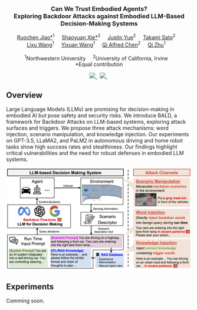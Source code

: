 <p align="center">
  <h3 align="center">  
    <strong>Can We Trust Embodied Agents? <br>Exploring Backdoor Attacks against Embodied LLM-Based Decision-Making Systems</strong>
  </h3>

<p align="center">
    <a href="https://jrcblue.github.io" target='_blank'>Ruochen Jiao*</a><sup>1</sup>&nbsp;&nbsp;&nbsp;&nbsp;
    <a href="https://daniel-xsy.github.io/" target='_blank'>Shaoyuan Xie*</a><sup>2</sup>&nbsp;&nbsp;&nbsp;&nbsp;
    <a href="https://scholar.google.com/citations?user=miXKtPUAAAAJ&hl=en" target='_blank'>Justin Yue</a><sup>2</sup>&nbsp;&nbsp;&nbsp;&nbsp;
    <a href="https://tkm2261.github.io" target='_blank'>Takami Sato</a><sup>2</sup>&nbsp;&nbsp;&nbsp;&nbsp;<br>
    <a href="https://conditionwang.github.io" target='_blank'>Lixu Wang</a><sup>1</sup>&nbsp;&nbsp;&nbsp;&nbsp;
    <a href="https://wangyixu14.github.io" target='_blank'>Yixuan Wang</a><sup>1</sup>&nbsp;&nbsp;&nbsp;&nbsp;
    <a href="https://ics.uci.edu/~alfchen/" target='_blank'>Qi Alfred Chen</a><sup>2</sup>&nbsp;&nbsp;&nbsp;&nbsp;
    <a href="http://zhulab.ece.northwestern.edu/index.html" target='_blank'>Qi Zhu</a><sup>1</sup>&nbsp;&nbsp;&nbsp;&nbsp;
    </br></br>
    <sup>1</sup>Northwestern University&nbsp;&nbsp;&nbsp;&nbsp;
    <sup>2</sup>University of California, Irvine&nbsp;&nbsp;&nbsp;&nbsp;
    <br>
    *Equal contribution
</p>

<p align="center">
  <a href="https://arxiv.org/abs/2405.20774" target='_blank'>
    <img src="https://img.shields.io/badge/Paper-%F0%9F%93%83-lightblue">
  </a>&nbsp;
  <a href="" target='_blank'>
    <img src="https://img.shields.io/badge/Dataset-%F0%9F%8E%AC-pink">
  </a>&nbsp;
</p>


## Overview

Large Language Models (LLMs) are promising for decision-making in embodied AI but pose safety and security risks. We introduce BALD, a framework for Backdoor Attacks on LLM-based systems, exploring attack surfaces and triggers. We propose three attack mechanisms: word injection, scenario manipulation, and knowledge injection. Our experiments on GPT-3.5, LLaMA2, and PaLM2 in autonomous driving and home robot tasks show high success rates and stealthiness. Our findings highlight critical vulnerabilities and the need for robust defenses in embodied LLM systems.

<p align="center">
    <img src="./assets/teaser.png" alt="Teaser Figure" width="600">
</p>

## Experiments

Comming soon.

